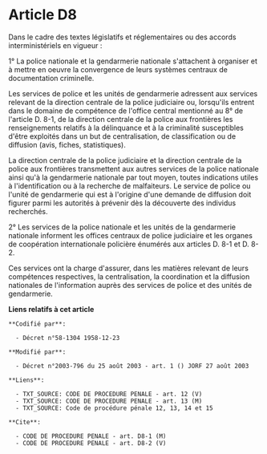 # Article D8

Dans le cadre des textes législatifs et réglementaires ou des accords interministériels en vigueur :

1° La police nationale et la gendarmerie nationale s'attachent à organiser et à mettre en oeuvre la convergence de leurs
systèmes centraux de documentation criminelle.

Les services de police et les unités de gendarmerie adressent aux services relevant de la direction centrale de la police
judiciaire ou, lorsqu'ils entrent dans le domaine de compétence de l'office central mentionné au 8° de l'article D. 8-1, de
la direction centrale de la police aux frontières les renseignements relatifs à la délinquance et à la criminalité
susceptibles d'être exploités dans un but de centralisation, de classification ou de diffusion (avis, fiches, statistiques).

La direction centrale de la police judiciaire et la direction centrale de la police aux frontières transmettent aux autres
services de la police nationale ainsi qu'à la gendarmerie nationale par tout moyen, toutes indications utiles à
l'identification ou à la recherche de malfaiteurs. Le service de police ou l'unité de gendarmerie qui est à l'origine d'une
demande de diffusion doit figurer parmi les autorités à prévenir dès la découverte des individus recherchés.

2° Les services de la police nationale et les unités de la gendarmerie nationale informent les offices centraux de police
judiciaire et les organes de coopération internationale policière énumérés aux articles D. 8-1 et D. 8-2.

Ces services ont la charge d'assurer, dans les matières relevant de leurs compétences respectives, la centralisation, la
coordination et la diffusion nationales de l'information auprès des services de police et des unités de gendarmerie.

**Liens relatifs à cet article**

	**Codifié par**:

	  - Décret n°58-1304 1958-12-23

	**Modifié par**:

	  - Décret n°2003-796 du 25 août 2003 - art. 1 () JORF 27 août 2003

	**Liens**:

	  - TXT_SOURCE: CODE DE PROCEDURE PENALE - art. 12 (V)
	  - TXT_SOURCE: CODE DE PROCEDURE PENALE - art. 13 (M)
	  - TXT_SOURCE: Code de procédure pénale 12, 13, 14 et 15

	**Cite**:

	  - CODE DE PROCEDURE PENALE - art. D8-1 (M)
	  - CODE DE PROCEDURE PENALE - art. D8-2 (V)
